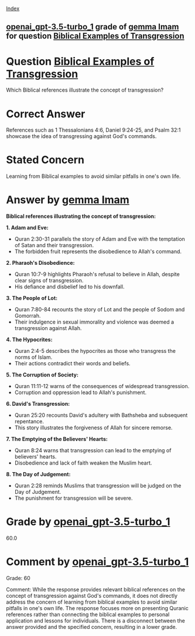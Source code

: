
[Index](../../../../index.md)
## [openai_gpt-3.5-turbo_1](../../../grading_models/openai_gpt-3.5-turbo_1.md) grade of [gemma Imam](../../../answering_models/gemma_Imam.md) for question [Biblical Examples of Transgression](../../../questions/Biblical_Examples_of_Transgression.md)

# Question [Biblical Examples of Transgression](../../../questions/Biblical_Examples_of_Transgression.md)
Which Biblical references illustrate the concept of transgression?

# Correct Answer
References such as 1 Thessalonians 4:6, Daniel 9:24-25, and Psalm 32:1 showcase the idea of transgressing against God's commands.

# Stated Concern
Learning from Biblical examples to avoid similar pitfalls in one's own life.

# Answer by [gemma Imam](../../../answering_models/gemma_Imam.md)
**Biblical references illustrating the concept of transgression:**

**1. Adam and Eve:**
* Quran 2:30-31 parallels the story of Adam and Eve with the temptation of Satan and their transgression.
* The forbidden fruit represents the disobedience to Allah's command.

**2. Pharaoh's Disobedience:**
* Quran 10:7-9 highlights Pharaoh's refusal to believe in Allah, despite clear signs of transgression.
* His defiance and disbelief led to his downfall.

**3. The People of Lot:**
* Quran 7:80-84 recounts the story of Lot and the people of Sodom and Gomorrah.
* Their indulgence in sexual immorality and violence was deemed a transgression against Allah.

**4. The Hypocrites:**
* Quran 2:4-5 describes the hypocrites as those who transgress the norms of Islam.
* Their actions contradict their words and beliefs.

**5. The Corruption of Society:**
* Quran 11:11-12 warns of the consequences of widespread transgression.
* Corruption and oppression lead to Allah's punishment.

**6. David's Transgression:**
* Quran 25:20 recounts David's adultery with Bathsheba and subsequent repentance.
* This story illustrates the forgiveness of Allah for sincere remorse.

**7. The Emptying of the Believers' Hearts:**
* Quran 8:24 warns that transgression can lead to the emptying of believers' hearts.
* Disobedience and lack of faith weaken the Muslim heart.

**8. The Day of Judgement:**
* Quran 2:28 reminds Muslims that transgression will be judged on the Day of Judgement.
* The punishment for transgression will be severe.

# Grade by [openai_gpt-3.5-turbo_1](../../../grading_models/openai_gpt-3.5-turbo_1.md)
60.0

# Comment by [openai_gpt-3.5-turbo_1](../../../grading_models/openai_gpt-3.5-turbo_1.md)
Grade: 60

Comment: While the response provides relevant biblical references on the concept of transgression against God's commands, it does not directly address the concern of learning from biblical examples to avoid similar pitfalls in one's own life. The response focuses more on presenting Quranic references rather than connecting the biblical examples to personal application and lessons for individuals. There is a disconnect between the answer provided and the specified concern, resulting in a lower grade.
